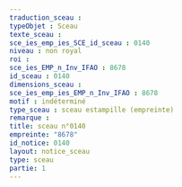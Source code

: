 ```yaml
---
traduction_sceau : 
typeObjet : Sceau
texte_sceau : 
sce_ies_emp_ies_SCE_id_sceau : 0140
niveau : non royal
roi : 
sce_ies_EMP_n_Inv_IFAO : 8678
id_sceau : 0140
dimensions_sceau : 
sce_ies_emp_ies_EMP_n_Inv_IFAO : 8678
motif : indéterminé
type_sceau : sceau estampille (empreinte)
remarque : 
title: sceau n°0140
empreinte: "8678"
id_notice: 0140
layout: notice_sceau
type: sceau
partie: 1
---
```

